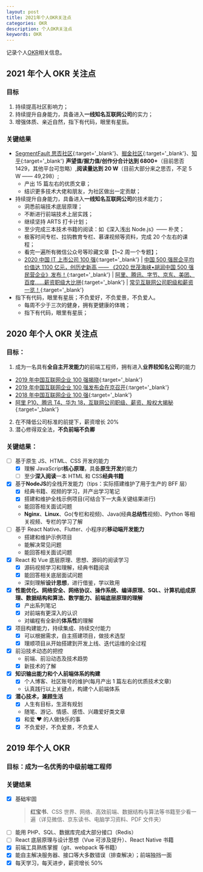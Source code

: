 ```yaml
---
layout: post
title: 2021年个人OKR关注点
categories: OKR
description: 个人OKR关注点
keywords: OKR
---
```


记录个人[OKR](https://www.jianshu.com/p/09c6d7d89175)相关信息。

## 2021 年个人 OKR 关注点

### 目标

1. 持续提高社区影响力；
2. 持续提升自身能力，具备进入**一线知名互联网公司**的实力；
3. 增强体质、亲近自然，指下有代码，眼里有星辰。

### 关键结果

- [SegmentFault 思否社区](https://segmentfault.com/u/king_hcj/articles?sort=votes){:target='\_blank'}、[掘金社区](https://juejin.cn/user/1116759543515485/posts?sort=popular){:target='\_blank'}、[知乎](https://www.zhihu.com/people/king-hcj-16/posts/posts_by_votes){:target='\_blank'} **声望值/掘力值/创作分合计达到 6800+**（目前思否 1429，其他平台可忽略）,**阅读量达到 20 W**（目前大部分来之思否，不足 5 W —— 49,298）;
  - 产出 15 篇左右的优质文章；
  - 结识更多技术大佬和朋友，为社区做出一定贡献；
- 持续提升自身能力，具备进入**一线知名互联网公司**的技术能力；
  - 洞悉前端技术底层原理；
  - 不断进行前端技术上层实践；
  - 继续坚持 ARTS 打卡计划；
  - 至少完成三本技术书籍的阅读：如《深入浅出 Node.js》—— 朴灵；
  - 极客时间专栏、拉钩教育专栏、慕课视频等资料，完成 20 个左右的课程；
  - 看完一遍所有微信公众号等珍藏文章【1~2 周一个专题】；
  - [2020 中国 IT 上市公司 100 强](https://mp.weixin.qq.com/s/iEvNByoG_2ltopSsDFOnDw){:target='\_blank'} &#124; [中国 500 强民企平均价值达 1100 亿元，创历史新高 —— 《2020 世茂海峡•胡润中国 500 强民营企业》发布！](https://mp.weixin.qq.com/s/FRHFCjOff-aPyGA3E8kOiQ){:target='\_blank'} &#124; [阿里、腾讯、字节、京东、美团、百度......薪资职级大比拼](https://mp.weixin.qq.com/s/24k_AGfFFbnbNodso5HFcA){:target='\_blank'} &#124; [常见互联网公司职级和薪资一览！](https://mp.weixin.qq.com/s?__biz=MzI0MDQ4MTM5NQ==&mid=2247500959&idx=1&sn=19573bc558f9dbedded2f074594d075f&chksm=e918a183de6f289513d8cb86774e4b0e7d6673c366bd0128ae3841a608865cc910b4063f2359&scene=21#wechat_redirect){:target='\_blank'}
- 指下有代码，眼里有星辰；不负爱好，不负爱景，不负爱人。
  - 每周不少于三次的健身，拥有更健康的体魄；
  - 指下有代码，眼里有星辰；

## 2020 年个人 OKR 关注点

### 目标：

1. 成为一名具有**全自主开发能力**的前端工程师，拥有进入**业界较知名公司**的能力

- [2019 年中国互联网企业 100 强揭晓](https://finance.sina.com.cn/chanjing/gsnews/2019-08-14/doc-ihytcern0692309.shtml){:target='\_blank'}
- [2019 年中国互联网企业 100 强发布会在京召开](http://www.miit.gov.cn/n1146290/n1146402/n7039597/c7260777/content.html){:target='\_blank'}
- [2018 年中国互联网企业 100 强](https://baike.baidu.com/item/2018%E5%B9%B4%E4%B8%AD%E5%9B%BD%E4%BA%92%E8%81%94%E7%BD%91%E4%BC%81%E4%B8%9A100%E5%BC%BA/22773548?fr=aladdin){:target='\_blank'}
- [阿里 P10、腾讯 T4、华为 18，互联网公司职级、薪资、股权大揭秘](https://www.infoq.cn/article/0*dh8y7jcxcDc0YJFXq1?utm_source=zhihu&utm_medium=betty&utm_campaign=newinfoq&utm_content=xinzi2019){:target='\_blank'}

2. 在不降低公司标准的前提下，薪资增长 20%
3. 潜心修得双全法，**不负前端不负卿**

### 关键结果：

- [ ] 基于原生 JS、HTML、CSS 开发的能力
  - [x] 理解 JavaScript**核心原理**，具备**原生开发**的能力
  - [ ] 至少**深入阅读**一本 HTML 和 CSS**经典书籍**
- [x] 基于**NodeJS**的全栈开发能力（tips：实际搭建维护了用于生产的 BFF 层）
  - [x] 经典书籍、视频的学习，并产出学习笔记
  - [x] 搭建和维护全栈示例项目(可结合下一大条关键结果进行)
  - 能回答相关面试问题
  - **Nginx**、**Linux**、Go(专栏和视频)、Java(经典**总结性**视频)、Python 等相关视频、专栏的学习了解
- [ ] 基于 React Native、Flutter、小程序的**移动端开发能力**
  - 搭建和维护示例项目
  - 能解决常见问题
  - 能回答相关面试问题
- [x] React 和 Vue 底层原理、思想、源码的阅读学习
  - [x] 源码视频学习和理解，经典书籍阅读
  - [x] 能回答相关底层面试问题
  - 深刻理解**设计思想**，进行借鉴，学以致用
- [x] **性能优化、网络安全、网络协议、操作系统、编译原理、SQL、计算机组成原理、数据结构和算法、数学能力、前端底层原理的理解**
  - [x] 产出系列笔记
  - [x] 对前端有更深入的认识
  - 对编程有全新的**体系性**的理解
- [x] 项目构建能力，持续集成、持续交付能力
  - [x] 可以根据需求，自主搭建项目，做技术选型
  - [x] 理顺项目从开始搭建到开发上线、迭代运维的全过程
- [x] 前沿技术动态的把控
  - 前端、前沿动态及技术趋势
  - [x] 新技术的了解
- [x] **知识输出能力和个人前端体系的构建**
  - [x] 个人博客、社区账号的维护(每月产出 1 篇左右的优质技术文章)
  - 认真践行以上关键点，构建个人前端体系
- [x] **潜心技术，兼顾生活**
  - [x] 人生有目标，生涯有规划
  - 随笔、游记、情感、感悟、兴趣爱好类文章
  - [x] 和爱 ❤️ 的人做快乐的事
  - [x] 不负爱好，不负爱景，不负爱人

## 2019 年个人 OKR

### 目标：成为一名优秀的中级前端工程师

### 关键结果

- [x] 基础牢固
  > **红宝书**、CSS 世界、网络、高效前端、数据结构与算法等书籍至少看一遍（详见微信、京东读书、电脑学习资料、PDF 文件夹）
- [ ] 能用 PHP、SQL、数据库完成大部分接口（Redis）
- [ ] React 底层原理与设计思想（Vue 可涉及提升）、React Native 书籍
- [x] 前端工具熟练掌握（git、webpack 等书籍）
- [x] 能自主解决服务器、接口等大多数错误（排查解决）；前端独挡一面
- [x] 每天学习，每天进步，薪资增长 50%
